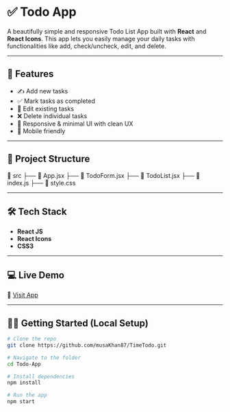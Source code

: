 # ✅ Todo App

A beautifully simple and responsive Todo List App built with **React** and **React Icons**. This app lets you easily manage your daily tasks with functionalities like add, check/uncheck, edit, and delete.


---

## 🚀 Features

- ✍️ Add new tasks
- ✅ Mark tasks as completed
- 📝 Edit existing tasks
- ❌ Delete individual tasks
- 🎨 Responsive & minimal UI with clean UX
- 📱 Mobile friendly

---

## 📂 Project Structure

📁 src
├── 📄 App.jsx
├── 📄 TodoForm.jsx
├── 📄 TodoList.jsx
├── 📄 index.js
├── 📄 style.css


---

## 🛠️ Tech Stack

- **React JS**
- **React Icons**
- **CSS3**

---

## 💻 Live Demo

🔗 [Visit App](https://timetodoo.netlify.app/)

---

## 🧑‍💻 Getting Started (Local Setup)

```bash
# Clone the repo
git clone https://github.com/musaKhan87/TimeTodo.git

# Navigate to the folder
cd Todo-App

# Install dependencies
npm install

# Run the app
npm start
